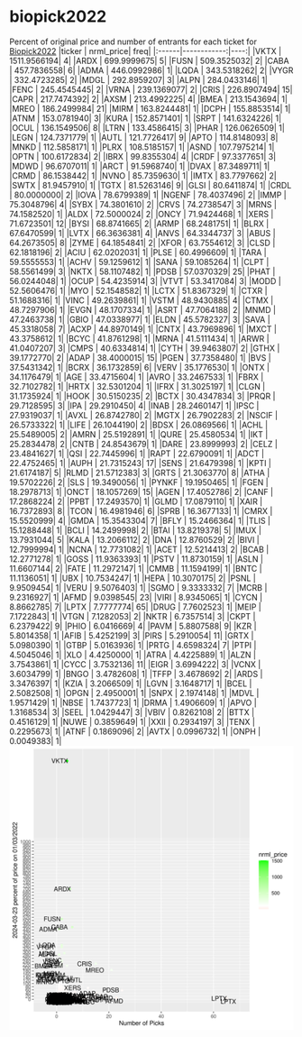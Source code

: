 # biopick2022
Percent of original price and number of entrants for each ticket for [Biopick2022](https://twitter.com/hashtag/Biopick2022)
|ticker |   nrml_price| freq|
|:------|------------:|----:|
|VKTX   | 1511.9566194|    4|
|ARDX   |  699.9999675|    5|
|FUSN   |  509.3525032|    2|
|CABA   |  457.7836558|    6|
|ADMA   |  446.0992986|    1|
|LQDA   |  343.5318262|    2|
|VYGR   |  332.4723285|    2|
|MDGL   |  292.8959207|    3|
|ALPN   |  284.0433146|    1|
|FENC   |  245.4545445|    2|
|VRNA   |  239.1369077|    2|
|CRIS   |  226.8907494|   15|
|CAPR   |  217.7474392|    2|
|AXSM   |  213.4992225|    4|
|BMEA   |  213.1543694|    1|
|MREO   |  186.2499984|   21|
|MIRM   |  163.8244481|    1|
|DCPH   |  155.8853514|    1|
|ATNM   |  153.0781940|    3|
|KURA   |  152.8571401|    1|
|SRPT   |  141.6324226|    1|
|OCUL   |  136.1549506|    8|
|LTRN   |  133.4586415|    3|
|PHAR   |  126.0626509|    1|
|LEGN   |  124.7371779|    1|
|AUTL   |  121.7726417|    9|
|APTO   |  114.8148093|    8|
|MNKD   |  112.5858171|    1|
|PLRX   |  108.5185157|    1|
|ASND   |  107.7975214|    1|
|OPTN   |  100.6172834|    2|
|IBRX   |   99.8355304|    4|
|CRDF   |   97.3377651|    3|
|MDWD   |   96.6707011|    1|
|ARCT   |   91.5968740|    1|
|DVAX   |   87.3489711|    1|
|CRMD   |   86.1538442|    1|
|NVNO   |   85.7359630|    1|
|IMTX   |   83.7797662|    2|
|SWTX   |   81.9457910|    1|
|TGTX   |   81.5263146|    9|
|GLSI   |   80.6411874|    1|
|CRDL   |   80.0000000|    2|
|IOVA   |   78.6799389|    1|
|NGENF  |   78.4037496|    2|
|IMMP   |   75.3048796|    4|
|SYBX   |   74.3801610|    2|
|CRVS   |   74.2738547|    3|
|MRNS   |   74.1582520|    1|
|ALDX   |   72.5000024|    2|
|ONCY   |   71.9424468|    1|
|XERS   |   71.6723501|   12|
|BYSI   |   68.8741665|    2|
|ARMP   |   68.2481751|    1|
|BLRX   |   67.6470599|    1|
|LVTX   |   66.3636381|    4|
|ANVS   |   64.3344737|    3|
|ABUS   |   64.2673505|    8|
|ZYME   |   64.1854841|    2|
|XFOR   |   63.7554612|    3|
|CLSD   |   62.1818196|    2|
|ACIU   |   62.0202031|    1|
|PLSE   |   60.4996609|    1|
|TARA   |   59.5555553|    1|
|ACHV   |   59.1259612|    1|
|SANA   |   59.1085264|    1|
|CLPT   |   58.5561499|    3|
|NKTX   |   58.1107482|    1|
|PDSB   |   57.0370329|   25|
|PHAT   |   56.0244048|    1|
|OCUP   |   54.4235914|    3|
|VTVT   |   53.3417084|    3|
|MODD   |   52.5606476|    1|
|MYO    |   52.1548582|    1|
|LCTX   |   51.8367329|    1|
|CTXR   |   51.1688316|    1|
|VINC   |   49.2639861|    1|
|VSTM   |   48.9430885|    4|
|CTMX   |   48.7297906|    1|
|EVGN   |   48.1707334|    1|
|ASRT   |   47.7064188|    2|
|MNMD   |   47.2463738|    1|
|GBIO   |   47.0338977|    1|
|ELDN   |   45.5782327|    3|
|SAVA   |   45.3318058|    7|
|ACXP   |   44.8970149|    1|
|CNTX   |   43.7969896|    1|
|MXCT   |   43.3758612|    1|
|BCYC   |   41.8761298|    1|
|MRNA   |   41.5111434|    1|
|ARWR   |   41.0407207|    3|
|CMPS   |   40.6334814|    1|
|CYTH   |   39.9463807|    2|
|GTHX   |   39.1772770|    2|
|ADAP   |   38.4000015|   15|
|PGEN   |   37.7358480|    1|
|BVS    |   37.5431342|    1|
|BCRX   |   36.1732859|    6|
|VERV   |   35.1776530|    1|
|ONTX   |   34.1176479|    1|
|AGE    |   33.4715604|    1|
|AVRO   |   33.2467533|    1|
|FBRX   |   32.7102782|    1|
|HRTX   |   32.5301204|    1|
|IFRX   |   31.3025197|    1|
|CLGN   |   31.1735924|    1|
|HOOK   |   30.5150235|    2|
|BCTX   |   30.4347834|    3|
|PRQR   |   29.7128595|    3|
|IPA    |   29.2910450|    4|
|INAB   |   28.2460147|    1|
|IPSC   |   27.9319037|    1|
|AVXL   |   26.8742780|    2|
|MGTX   |   26.7902283|    2|
|NSCIF  |   26.5733322|    1|
|LIFE   |   26.1044190|    2|
|BDSX   |   26.0869566|    1|
|ACHL   |   25.5489005|    2|
|AMRN   |   25.5192891|    1|
|QURE   |   25.4580534|    1|
|IKT    |   25.2834478|    2|
|CNTB   |   24.8543679|    1|
|DARE   |   23.8999993|    2|
|CELZ   |   23.4841627|    1|
|QSI    |   22.7445996|    1|
|RAPT   |   22.6790091|    1|
|ADCT   |   22.4752465|    1|
|AUPH   |   21.7315243|   17|
|SENS   |   21.6479398|    1|
|KPTI   |   21.6174187|    5|
|RLMD   |   21.5712383|    3|
|GRTS   |   21.3063770|    8|
|ATHA   |   19.5702226|    2|
|SLS    |   19.3490056|    1|
|PYNKF  |   19.1950465|    1|
|FGEN   |   18.2978713|    1|
|ONCT   |   18.1057269|   15|
|AGEN   |   17.4052786|    2|
|CANF   |   17.2868224|    2|
|PPBT   |   17.2493570|    1|
|GLMD   |   17.0879110|    1|
|XAIR   |   16.7372893|    8|
|TCON   |   16.4981946|    6|
|SPRB   |   16.3677133|    1|
|CMRX   |   15.5520999|    4|
|GMDA   |   15.3543304|    7|
|BFLY   |   15.2466364|    1|
|TLIS   |   15.1288448|    1|
|BCLI   |   14.2499998|    2|
|BTAI   |   13.8219378|    5|
|IMUX   |   13.7931044|    5|
|KALA   |   13.2066112|    2|
|DNA    |   12.8760529|    2|
|BIVI   |   12.7999994|    1|
|NCNA   |   12.7731082|    1|
|ACET   |   12.5214413|    2|
|BCAB   |   12.2771278|    1|
|GOSS   |   11.9363393|    1|
|PSTV   |   11.8730159|    1|
|ASLN   |   11.6607144|    2|
|FATE   |   11.2972147|    1|
|CMMB   |   11.1594199|    1|
|BNTC   |   11.1136051|    1|
|UBX    |   10.7534247|    1|
|HEPA   |   10.3070175|    2|
|PSNL   |    9.9509454|    1|
|VERU   |    9.5076403|    1|
|SGMO   |    9.3333332|    7|
|MCRB   |    9.2316927|    1|
|AFMD   |    9.0398545|   23|
|VIRI   |    8.9345065|    1|
|CYCN   |    8.8662785|    7|
|LPTX   |    7.7777774|   65|
|DRUG   |    7.7602523|    1|
|MEIP   |    7.1722843|    1|
|VTGN   |    7.1282053|    2|
|NKTR   |    6.7357514|    3|
|CKPT   |    6.2379422|    9|
|PHIO   |    6.0416669|    4|
|PAVM   |    5.8807588|    9|
|KZR    |    5.8014358|    1|
|AFIB   |    5.4252199|    3|
|PIRS   |    5.2910054|   11|
|GRTX   |    5.0980390|    1|
|GTBP   |    5.0163936|    1|
|PRTG   |    4.6598324|    7|
|PTPI   |    4.5045046|    1|
|XLO    |    4.4250000|    1|
|ATRA   |    4.4225889|    1|
|ALZN   |    3.7543861|    1|
|CYCC   |    3.7532136|   11|
|EIGR   |    3.6994222|    3|
|VCNX   |    3.6034799|    1|
|BNGO   |    3.4782608|    1|
|TFFP   |    3.4678692|    2|
|ARDS   |    3.3476397|    1|
|KZIA   |    3.2066509|    1|
|LGVN   |    3.1648717|    1|
|BCEL   |    2.5082508|    1|
|OPGN   |    2.4950001|    1|
|SNPX   |    2.1974148|    1|
|MDVL   |    1.9571429|    1|
|NBSE   |    1.7437723|    1|
|DRMA   |    1.4906609|    1|
|APVO   |    1.3168534|    3|
|SEEL   |    1.0429447|    3|
|VBIV   |    0.8262108|    2|
|BTTX   |    0.4516129|    1|
|NUWE   |    0.3859649|    1|
|XXII   |    0.2934197|    3|
|TENX   |    0.2295673|    1|
|ATNF   |    0.1869096|    2|
|AVTX   |    0.0996732|    1|
|ONPH   |    0.0049383|    1|
![retvspicks](biopicks.png?raw=true)
